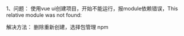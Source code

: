 1、问题： 使用vue ui创建项目，开始不能运行，报module依赖错误，This relative module was not found:

解决方法： 删除重新创建，选择包管理 npm



